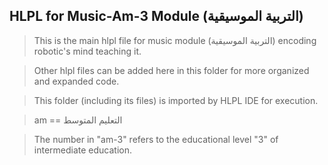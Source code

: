 ## HLPL for Music-Am-3 Module (التربية الموسيقية)
>This is the main hlpl file for music module (التربية الموسيقية) encoding robotic's mind teaching it.

>Other hlpl files can be added here in this folder for more organized and expanded code.

>This folder (including its files) is imported by HLPL IDE for execution.

>am == التعليم المتوسط

>The number in "am-3" refers to the educational level "3" of intermediate education.
